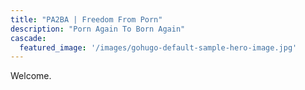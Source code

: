 ```yaml
---
title: "PA2BA | Freedom From Porn"
description: "Porn Again To Born Again"
cascade:
  featured_image: '/images/gohugo-default-sample-hero-image.jpg'
---
```

Welcome.
